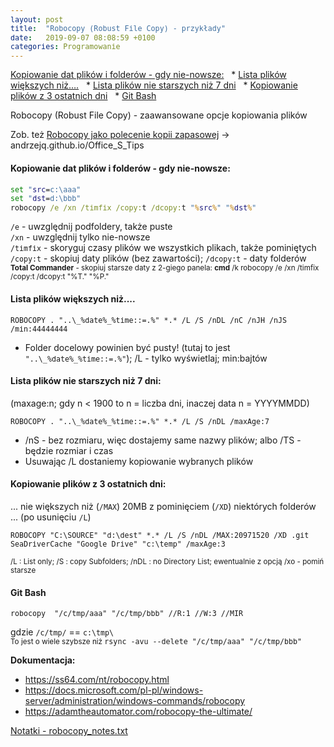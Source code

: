 ```yaml
---
layout: post
title:  "Robocopy (Robust File Copy) - przykłady"
date:   2019-09-07 08:08:59 +0100
categories: Programowanie
---
```


[Kopiowanie dat plików i folderów - gdy nie-nowsze:]({{site.url}}{{site.baseurl}}{{page.url}}#kopiowanie-dat-plików-i-folderów---gdy-nie-nowsze) &nbsp; *
[Lista plików większych niż….]({{site.url}}{{site.baseurl}}{{page.url}}#lista-plików-większych-niż) &nbsp; *
[Lista plików nie starszych niż 7 dni]({{site.url}}{{site.baseurl}}{{page.url}}#lista-plików-nie-starszych-niż-7-dni) &nbsp; *
[Kopiowanie plików z 3 ostatnich dni]({{site.url}}{{site.baseurl}}{{page.url}}#kopiowanie-plików-z-3-ostatnich-dni) &nbsp;  *
[Git Bash]({{site.url}}{{site.baseurl}}{{page.url}}#git-bash) &nbsp;  

Robocopy (Robust File Copy) - zaawansowane opcje kopiowania plików

Zob. też [Robocopy jako polecenie kopii zapasowej](https://andrzejq.github.io/Office_S_Tips/system/2020/02/20/Backup_dysku_SSD.html#6-robocopy-robust-file-copy) -> andrzejq.github.io/Office_S_Tips

#### Kopiowanie dat plików i folderów - gdy nie-nowsze:

````bat
set "src=c:\aaa"
set "dst=d:\bbb"
robocopy /e /xn /timfix /copy:t /dcopy:t "%src%" "%dst%"
````
`/e` - uwzględnij podfoldery, także puste  
`/xn` - uwzględnij tylko nie-nowsze  
`/timfix` - skoryguj czasy plików we wszystkich plikach, także pominiętych  
`/copy:t` - skopiuj daty plików (bez zawartości); `/dcopy:t` - daty folderów  
<small>**Total Commander** - skopiuj starsze daty z 2-giego panela: **cmd** /k robocopy /e /xn /timfix /copy:t /dcopy:t "%T\." "%P\."</small>


#### Lista plików większych niż....

	ROBOCOPY . "..\_%date%_%time::=.%" *.* /L /S /nDL /nC /nJH /nJS /min:44444444

* Folder docelowy powinien być pusty! (tutaj to jest `"..\_%date%_%time::=.%"`); /L - tylko wyświetlaj; min:bajtów
		
#### Lista plików nie starszych niż 7 dni:

(maxage:n; gdy n < 1900 to n = liczba dni, inaczej data n = YYYYMMDD)

	ROBOCOPY . "..\_%date%_%time::=.%" *.* /L /S /nDL /maxAge:7

* /nS - bez rozmiaru, więc dostajemy same nazwy plików; albo /TS - będzie rozmiar i czas 
* Usuwając /L dostaniemy kopiowanie wybranych plików

#### Kopiowanie plików z 3 ostatnich dni:

... nie większych niż (`/MAX`) 20MB z pominięciem (`/XD`) niektórych folderów   
... (po usunięciu `/L`) 

	ROBOCOPY "C:\SOURCE" "d:\dest" *.* /L /S /nDL /MAX:20971520 /XD .git SeaDriverCache "Google Drive" "c:\temp" /maxAge:3

<small>
/L : List only; /S : copy Subfolders; /nDL : no Directory List; ewentualnie z opcją /xo - pomiń starsze
</small> 

#### Git Bash

	robocopy  "/c/tmp/aaa" "/c/tmp/bbb" //R:1 //W:3 //MIR

gdzie `/c/tmp/` == `c:\tmp\`  
<small>To jest o wiele szybsze niż </small> `rsync -avu --delete "/c/tmp/aaa" "/c/tmp/bbb"`


**Dokumentacja:**

* <https://ss64.com/nt/robocopy.html>
* <https://docs.microsoft.com/pl-pl/windows-server/administration/windows-commands/robocopy>
* <https://adamtheautomator.com/robocopy-the-ultimate/>


[Notatki - robocopy_notes.txt]({{site.baseurl}}/assets/files/robocopy_notes.txt)


<style> code {font-size: smaller;} </style>

<!-- {% unless jekyll.environment %} -->
<script>

(function() {
  const images = document.getElementsByTagName('img'); 
  for(let i = 0; i < images.length; i++) {
    images[i].src = images[i].src.replace('%7B%7Bsite.baseurl%7D%7D','..');
  } //{{site.baseurl}} - without spaces!  
})();

</script>
<!-- {% endunless %} -->
